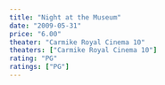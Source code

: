 ```yaml
---
title: "Night at the Museum"
date: "2009-05-31"
price: "6.00"
theater: "Carmike Royal Cinema 10"
theaters: ["Carmike Royal Cinema 10"]
rating: "PG"
ratings: ["PG"]
---
```

